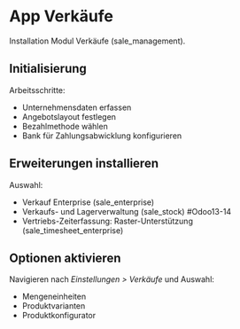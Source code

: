 # App Verkäufe
Installation Modul Verkäufe (sale_management).

## Initialisierung
Arbeitsschritte:
* Unternehmensdaten erfassen
* Angebotslayout festlegen
* Bezahlmethode wählen
* Bank für Zahlungsabwicklung konfigurieren

## Erweiterungen installieren
Auswahl:
* Verkauf Enterprise (sale_enterprise)
* Verkaufs- und Lagerverwaltung (sale_stock) #Odoo13-14 
* Vertriebs-Zeiterfassung: Raster-Unterstützung (sale_timesheet_enterprise)

## Optionen aktivieren
Navigieren nach *Einstellungen > Verkäufe* und Auswahl:
* Mengeneinheiten
* Produktvarianten
* Produktkonfigurator